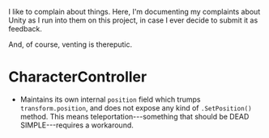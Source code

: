 I like to complain about things.  Here, I'm documenting my complaints about
Unity as I run into them on this project, in case I ever decide to submit it
as feedback.

And, of course, venting is thereputic.

# CharacterController
* Maintains its own internal `position` field which trumps `transform.position`,
    and does not expose any kind of `.SetPosition()` method.  This means
    teleportation---something that should be DEAD SIMPLE---requires a workaround.
    